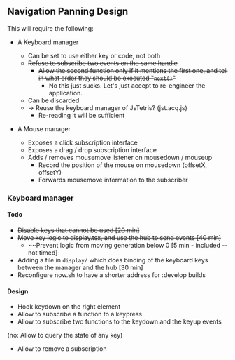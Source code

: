 ## Navigation Panning Design

This will require the following:

- A Keyboard manager

  - Can be set to use either key or code, not both
  - ~~Refuse to subscribe two events on the same handle~~
    - ~~Allow the second function only if it mentions the first one,
      and tell in what order they should be executed
      "`next()`"~~
      - No this just sucks. Let's just accept to re-engineer the application.
  - Can be discarded
  - -> Reuse the keyboard manager of JsTetris? (jst.acq.js)
    - Re-reading it will be sufficient

- A Mouse manager
  - Exposes a click subscription interface
  - Exposes a drag / drop subscription interface
  - Adds / removes mousemove listener on mousedown / mouseup
    - Record the position of the mouse on mousedown (offsetX, offsetY)
    - Forwards mousemove information to the subscriber

### Keyboard manager

#### Todo

- ~~Disable keys that cannot be used [20 min]~~
- ~~Move key logic to display.tsx, and use the hub to send events [40 min]~~
  - ~~Prevent logic from moving generation below 0 [5 min - included -- not timed]
- Adding a file in `display/` which does binding of the keyboard keys between the manager and the hub [30 min]
- Reconfigure now.sh to have a shorter address for :develop builds

#### Design

- Hook keydown on the right element
- Allow to subscribe a function to a keypress
- Allow to subscribe two functions to the keydown and the keyup events

(no: Allow to query the state of any key)

- Allow to remove a subscription
